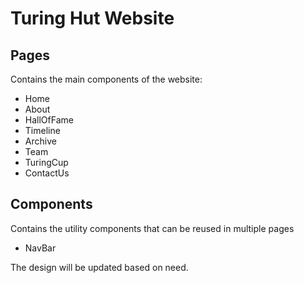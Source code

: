 # Turing Hut Website

## Pages

Contains the main components of the website:

- Home
- About
- HallOfFame
- Timeline
- Archive
- Team
- TuringCup
- ContactUs

## Components

Contains the utility components that can be reused in multiple pages

- NavBar

The design will be updated based on need.
